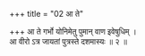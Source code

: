 +++
title = "02 आ ते"

+++
आ ते गर्भो योनिमेतु पुमान् वाण इवेषुधिम् ।  
आ वीरो ऽत्र जायतां पुत्रस्ते दशमास्यः ॥ २ ॥